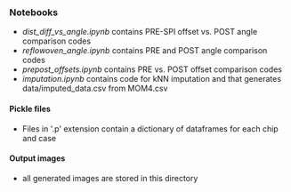 ### Notebooks
- *dist_diff_vs_angle.ipynb* contains PRE-SPI offset vs. POST angle comparison codes
- *reflowoven_angle.ipynb* contains PRE and POST angle comparison codes
- *prepost_offsets.ipynb* contains PRE vs. POST offset comparison codes
- *imputation.ipynb* contains code for kNN imputation and that generates data/imputed_data.csv from MOM4.csv

#### Pickle files
- Files in '.p' extension contain a dictionary of dataframes for each chip and case

#### Output images
- all generated images are stored in this directory

